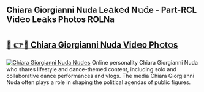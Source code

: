 ## Chiara Giorgianni Nuda Le𝚊k𝚎d N𝚞𝚍e - Part-RCL Vid𝚎o Le𝚊ks Photos ROLNa

# <h2><a href="http://fbcry4.evod.top/?m=Chiara+Giorgianni+Nuda">🔗 👉🔴 Chiara Giorgianni Nuda Vid𝚎o Ph𝚘t𝚘s</a></h2>

[![Chiara Giorgianni Nuda N𝚞d𝚎s](https://i.imgur.com/8V9OHl7.gif)](http://fbcry4.evod.top/?m=Chiara+Giorgianni+Nuda)
Online personality Chiara Giorgianni Nuda who shares lifestyle and dance-themed content, including solo and collaborative dance performances and vlogs. The media Chiara Giorgianni Nuda often plays a role in shaping the political agendas of public figures. 
